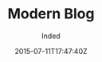 ---
title: "Modern Blog"
github: https://github.com/inded/Jekyll_modern-blog
demo: https://inded.xyz/Jekyll_modern-blog/
author: Inded
ssg:
  - Jekyll
cms:
  - No Cms
date: 2015-07-11T17:47:40Z
github_branch: gh-pages
description: "A Modern, Clean, Jekyll Blog Layout based from codedrops"
stale: true
---